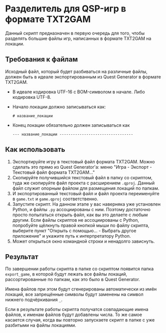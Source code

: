 # Разделитель для QSP-игр в формате TXT2GAM

Данный скрипт предназначен в первую очередь для того, чтобы разделять большие файлы игр, написанных в формате TXT2GAM на локации.

## Требования к файлам

Исходный файл, который будет разбиваться на различные файлы, должен быть в идеале экспортированным из Quest Generator в формате TXT2GAM.

* В идеале кодировка UTF-16 с BOM-символом в начале. Либо кодировка UTF-8.

* Начало локации должно записываться как:

	```# название_локации```

* Конец локации обязательно должен записываться как

	```--- название_локации ---------------------------------```


## Как использовать

1. Экспортируйте игру в текстовый файл формата TXT2GAM. Можно сделать это прямо из Quest Generator'а: меню "Игра - Экспорт - Текстовый файл формата TXT2GAM..."
2. Скопируйте получившийся текстовый файл в папку со скриптом, туда же скопируйте файл проекта с расширением `.qproj`. Данный файл служит опорным файлом для размещения локаций по папкам.
3. И экспортированный текстовый файл и файл проекта переименуйте в `game.txt` и `game.qproj` соответственно.
4. Запустите скрипт. На данном этапе у вас наверняка уже установлен Python, и файлы `.py` ассоциированы с ним. Поэтому достаточно просто попытаться открыть файл, как вы это делаете с любым другим. Если файлы скриптов не ассоциированы с Python, попробуйте щёлкнуть правой кнопкой мыши по файлу скрипта, выберите пункт "Открыть с помощью... - Выбрать другое приложение" и укажите путь к интерпретатору Python.
5. Может открыться окно командной строки и ненадолго зависнуть.

## Результат

По завершении работы скрипта в папке со скриптом появится папка `export_game`, в которой будут лежать все файлы локаций, рассортированные по папкам, как это было в Quest Generator.

Имена файлов при этом будут сгенерированы автоматически из имён локаций, все запрещённые символы будут заменены на символ нижнего подчёркивания `_`.

Если в результате работы скрипта получатся совпадающие имена файлов, к именам файлов будут добавлены числа. То же самое касается случая, когда вы повторно запускаете скрипт в папке с уже разбитыми на файлы локациями.